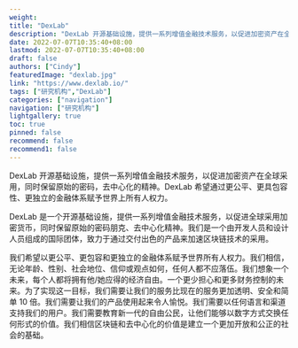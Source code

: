 ```yaml
---
weight: 
title: "DexLab"
description: "DexLab 开源基础设施，提供一系列增值金融技术服务，以促进加密资产在全球采用，同时保留原始的密码，去中心化的精神"
date: 2022-07-07T10:35:40+08:00
lastmod: 2022-07-07T10:35:40+08:00
draft: false
authors: ["Cindy"]
featuredImage: "dexlab.jpg"
link: "https://www.dexlab.io/"
tags: ["研究机构","DexLab"]
categories: ["navigation"]
navigation: ["研究机构"]
lightgallery: true
toc: true
pinned: false
recommend: false
recommend1: false
---
```


DexLab 开源基础设施，提供一系列增值金融技术服务，以促进加密资产在全球采用，同时保留原始的密码，去中心化的精神。DexLab 希望通过更公平、更具包容性、更独立的金融体系赋予世界上所有人权力。

DexLab 是一个开源基础设施，提供一系列增值金融技术服务，以促进全球采用加密货币，同时保留原始的密码朋克、去中心化精神。我们是一个由开发人员和设计人员组成的国际团体，致力于通过交付出色的产品来加速区块链技术的采用。

我们希望以更公平、更包容和更独立的金融体系赋予世界所有人权力。我们相信，无论年龄、性别、社会地位、信仰或观点如何，任何人都不应落伍。我们想象一个未来，每个人都将拥有他/她应得的经济自由。一个更少担心和更多财务控制的未来。为了实现这一目标，我们需要让我们的服务比现在的服务更加透明、安全和简单 10 倍。我们需要让我们的产品使用起来令人愉悦。我们需要以任何语言和渠道支持我们的用户。我们需要教育新一代的自由公民，让他们能够以数字方式交换任何形式的价值。我们相信区块链和去中心化的价值是建立一个更加开放和公正的社会的基础。